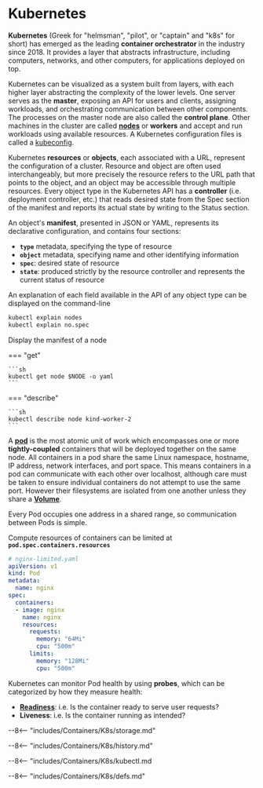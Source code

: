 # Kubernetes

**Kubernetes** (Greek for "helmsman", "pilot", or "captain" and "k8s" for short) has emerged as the leading **container orchestrator** in the industry since 2018. 
It provides a layer that abstracts infrastructure, including computers, networks, and other computers, for applications deployed on top.

Kubernetes can be visualized as a system built from layers, with each higher layer abstracting the complexity of the lower levels.
One server serves as the **master**, exposing an API for users and clients, assigning workloads, and orchestrating communication between other components.
The processes on the master node are also called the **control plane**.
Other machines in the cluster are called [**nodes**](#node) or **workers** and accept and run workloads using available resources. 
A Kubernetes configuration files is called a [kubeconfig](#kubeconfig).

Kubernetes **resources** or **objects**, each associated with a URL, represent the configuration of a cluster.
Resource and object are often used interchangeably, but more precisely the resource refers to the URL path that points to the object, and an object may be accessible through multiple resources.
Every object type in the Kubernetes API has a **controller** (i.e. deployment controller, etc.) that reads desired state from the Spec section of the manifest and reports its actual state by writing to the Status section.

An object's **manifest**, presented in JSON or YAML, represents its declarative configuration, and contains four sections:

- **`type`** metadata, specifying the type of resource
- **`object`** metadata, specifying name and other identifying information
- **`spec`**: desired state of resource
- **`state`**: produced strictly by the resource controller and represents the current status of resource

An explanation of each field available in the API of any object type can be displayed on the command-line
```sh
kubectl explain nodes
kubectl explain no.spec
```

Display the manifest of a node

=== "get"

    ```sh
    kubectl get node $NODE -o yaml
    ```

=== "describe"

    ```sh
    kubectl describe node kind-worker-2
    ```

A [**pod**](#pod) is the most atomic unit of work which encompasses one or more **tightly-coupled** containers that will be deployed together on the same node.
All containers in a pod share the same Linux namespace, hostname, IP address, network interfaces, and port space.
This means containers in a pod can communicate with each other over localhost, although care must be taken to ensure individual containers do not attempt to use the same port.
However their filesystems are isolated from one another unless they share a [**Volume**](#volume).

Every Pod occupies one address in a shared range, so communication between Pods is simple.

Compute resources of containers can be limited at **`pod.spec.containers.resources`**

```yaml
# nginx-limited.yaml
apiVersion: v1
kind: Pod
metadata:
  name: nginx
spec:
  containers:
  - image: nginx
    name: nginx
    resources:
      requests:
        memory: "64Mi"
        cpu: "500m"
      limits:
        memory: "128Mi"
        cpu: "500m"
```

Kubernetes can monitor Pod health by using **probes**, which can be categorized by how they measure health:

- [**Readiness**](#readiness-probe): i.e. Is the container ready to serve user requests?
- **Liveness**: i.e. Is the container running as intended?

--8<-- "includes/Containers/K8s/storage.md"

--8<-- "includes/Containers/K8s/history.md"

--8<-- "includes/Containers/K8s/kubectl.md

--8<-- "includes/Containers/K8s/defs.md"